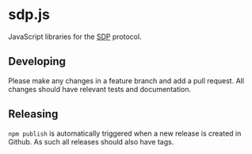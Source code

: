 # sdp.js

JavaScript libraries for the [SDP](https://github.com/overmindtech/sdp) protocol.

## Developing

Please make any changes in a feature branch and add a pull request. All changes should have relevant tests and documentation.

## Releasing

`npm publish` is automatically triggered when a new release is created in Github. As such all releases should also have tags.
